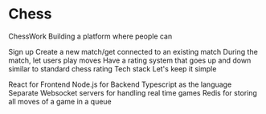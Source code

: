 # Chess
ChessWork
Building a platform where people can

Sign up
Create a new match/get connected to an existing match
During the match, let users play moves
Have a rating system that goes up and down similar to standard chess rating
Tech stack
Let's keep it simple

React for Frontend
Node.js for Backend
Typescript as the language
Separate Websocket servers for handling real time games
Redis for storing all moves of a game in a queue

